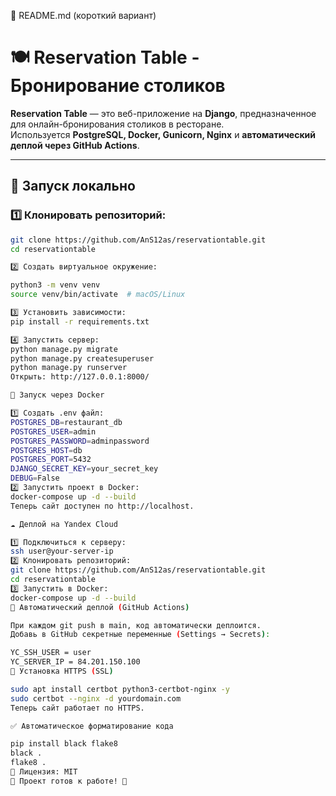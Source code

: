 📌 README.md (короткий вариант)
# 🍽 Reservation Table - Бронирование столиков

**Reservation Table** — это веб-приложение на **Django**, предназначенное для онлайн-бронирования столиков в ресторане.  
Используется **PostgreSQL, Docker, Gunicorn, Nginx** и **автоматический деплой через GitHub Actions**.

---

## 🚀 Запуск локально

### 1️⃣ Клонировать репозиторий:
```sh
git clone https://github.com/AnS12as/reservationtable.git
cd reservationtable

2️⃣ Создать виртуальное окружение:

python3 -m venv venv
source venv/bin/activate  # macOS/Linux

3️⃣ Установить зависимости:
pip install -r requirements.txt

4️⃣ Запустить сервер:
python manage.py migrate
python manage.py createsuperuser
python manage.py runserver
Открыть: http://127.0.0.1:8000/

🐳 Запуск через Docker

1️⃣ Создать .env файл:
POSTGRES_DB=restaurant_db
POSTGRES_USER=admin
POSTGRES_PASSWORD=adminpassword
POSTGRES_HOST=db
POSTGRES_PORT=5432
DJANGO_SECRET_KEY=your_secret_key
DEBUG=False
2️⃣ Запустить проект в Docker:
docker-compose up -d --build
Теперь сайт доступен по http://localhost.

☁ Деплой на Yandex Cloud

1️⃣ Подключиться к серверу:
ssh user@your-server-ip
2️⃣ Клонировать репозиторий:
git clone https://github.com/AnS12as/reservationtable.git
cd reservationtable
3️⃣ Запустить в Docker:
docker-compose up -d --build
🔄 Автоматический деплой (GitHub Actions)

При каждом git push в main, код автоматически деплоится.
Добавь в GitHub секретные переменные (Settings → Secrets):

YC_SSH_USER = user
YC_SERVER_IP = 84.201.150.100
🔐 Установка HTTPS (SSL)

sudo apt install certbot python3-certbot-nginx -y
sudo certbot --nginx -d yourdomain.com
Теперь сайт работает по HTTPS.

✅ Автоматическое форматирование кода

pip install black flake8
black .
flake8 .
📜 Лицензия: MIT
🎉 Проект готов к работе! 🚀


